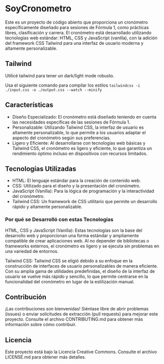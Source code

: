 
# SoyCronometro

Este es un proyecto de código abierto que proporciona un cronómetro específicamente diseñado para sesiones de Fórmula 1, como prácticas libres, clasificación y carrera. El cronómetro está desarrollado utilizando tecnologías web estándar: HTML, CSS y JavaScript (vanilla), con la adición del framework CSS Tailwind para una interfaz de usuario moderna y altamente personalizable.

## Tailwind

Utilicé tailwind para tener un dark/light mode robusto.

Usa el siguiente comando para compilar los estilos
`tailwindcss -i ./input.css -o ./output.css --watch --minify`

## Características

- Diseño Especializado: El cronómetro está diseñado teniendo en cuenta las necesidades específicas de las sesiones de Fórmula 1.
- Personalizable: Utilizando Tailwind CSS, la interfaz de usuario es altamente personalizable, lo que permite a los usuarios adaptar el aspecto del cronómetro según sus preferencias.
- Ligero y Eficiente: Al desarrollarse con tecnologías web básicas y Tailwind CSS, el cronómetro es ligero y eficiente, lo que garantiza un rendimiento óptimo incluso en dispositivos con recursos limitados.

## Tecnologías Utilizadas

- HTML: El lenguaje estándar para la creación de contenido web.
- CSS: Utilizado para el diseño y la presentación del cronómetro.
- JavaScript (Vanilla): Para la lógica de programación y la interactividad del cronómetro.
- Tailwind CSS: Un framework de CSS utilitario que permite un desarrollo rápido y altamente personalizable.

### Por qué se Desarrolló con estas Tecnologías

HTML, CSS y JavaScript (Vanilla): Estas tecnologías son la base del desarrollo web y proporcionan una forma estándar y ampliamente compatible de crear aplicaciones web. Al no depender de bibliotecas o frameworks externos, el cronómetro es ligero y se ejecuta sin problemas en una variedad de entornos.

Tailwind CSS: Tailwind CSS se eligió debido a su enfoque en la construcción de interfaces de usuario personalizables de manera eficiente. Con su amplia gama de utilidades predefinidas, el diseño de la interfaz de usuario se vuelve más rápido y sencillo, lo que permite centrarse en la funcionalidad del cronómetro en lugar de la estilización manual.

## Contribución

¡Las contribuciones son bienvenidas! Siéntase libre de abrir problemas (issues) o enviar solicitudes de extracción (pull requests) para mejorar este proyecto. Consulte el archivo CONTRIBUTING.md para obtener más información sobre cómo contribuir.

## Licencia

Este proyecto está bajo la Licencia Creative Commons. Consulte el archivo LICENSE.md para obtener más detalles.